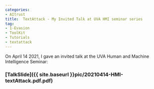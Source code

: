 ```yaml
---
categories:
- AItrust
title:  TextAttack - My Invited Talk at UVA HMI seminar series 
tag: 
- 1-Evasion
- ToolKit
- Tutorials
- textattack
---
```


On April 14 2021, I gave an invited talk at the UVA Human and Machine Intelligence Seminar: 


### [TalkSlide]({{ site.baseurl }}pic/20210414-HMI-textAttack.pdf.pdf)

